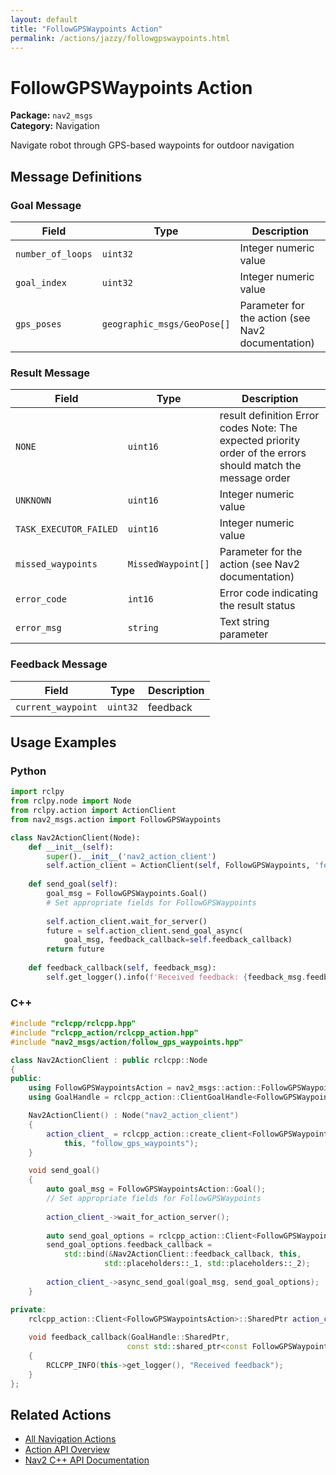 ```yaml
---
layout: default
title: "FollowGPSWaypoints Action"
permalink: /actions/jazzy/followgpswaypoints.html
---
```


# FollowGPSWaypoints Action

**Package:** `nav2_msgs`  
**Category:** Navigation

Navigate robot through GPS-based waypoints for outdoor navigation

## Message Definitions

### Goal Message

| Field | Type | Description |
|-------|------|-------------|
| `number_of_loops` | `uint32` | Integer numeric value |
| `goal_index` | `uint32` | Integer numeric value |
| `gps_poses` | `geographic_msgs/GeoPose[]` | Parameter for the action (see Nav2 documentation) |


### Result Message

| Field | Type | Description |
|-------|------|-------------|
| `NONE` | `uint16` | result definition Error codes Note: The expected priority order of the errors should match the message order |
| `UNKNOWN` | `uint16` | Integer numeric value |
| `TASK_EXECUTOR_FAILED` | `uint16` | Integer numeric value |
| `missed_waypoints` | `MissedWaypoint[]` | Parameter for the action (see Nav2 documentation) |
| `error_code` | `int16` | Error code indicating the result status |
| `error_msg` | `string` | Text string parameter |


### Feedback Message

| Field | Type | Description |
|-------|------|-------------|
| `current_waypoint` | `uint32` | feedback |



## Usage Examples

### Python

```python
import rclpy
from rclpy.node import Node
from rclpy.action import ActionClient
from nav2_msgs.action import FollowGPSWaypoints

class Nav2ActionClient(Node):
    def __init__(self):
        super().__init__('nav2_action_client')
        self.action_client = ActionClient(self, FollowGPSWaypoints, 'follow_gps_waypoints')
        
    def send_goal(self):
        goal_msg = FollowGPSWaypoints.Goal()
        # Set appropriate fields for FollowGPSWaypoints
        
        self.action_client.wait_for_server()
        future = self.action_client.send_goal_async(
            goal_msg, feedback_callback=self.feedback_callback)
        return future
        
    def feedback_callback(self, feedback_msg):
        self.get_logger().info(f'Received feedback: {feedback_msg.feedback}')
```

### C++

```cpp
#include "rclcpp/rclcpp.hpp"
#include "rclcpp_action/rclcpp_action.hpp"
#include "nav2_msgs/action/follow_gps_waypoints.hpp"

class Nav2ActionClient : public rclcpp::Node
{
public:
    using FollowGPSWaypointsAction = nav2_msgs::action::FollowGPSWaypoints;
    using GoalHandle = rclcpp_action::ClientGoalHandle<FollowGPSWaypointsAction>;

    Nav2ActionClient() : Node("nav2_action_client")
    {
        action_client_ = rclcpp_action::create_client<FollowGPSWaypointsAction>(
            this, "follow_gps_waypoints");
    }

    void send_goal()
    {
        auto goal_msg = FollowGPSWaypointsAction::Goal();
        // Set appropriate fields for FollowGPSWaypoints
        
        action_client_->wait_for_action_server();
        
        auto send_goal_options = rclcpp_action::Client<FollowGPSWaypointsAction>::SendGoalOptions();
        send_goal_options.feedback_callback = 
            std::bind(&Nav2ActionClient::feedback_callback, this, 
                     std::placeholders::_1, std::placeholders::_2);
        
        action_client_->async_send_goal(goal_msg, send_goal_options);
    }

private:
    rclcpp_action::Client<FollowGPSWaypointsAction>::SharedPtr action_client_;
    
    void feedback_callback(GoalHandle::SharedPtr, 
                          const std::shared_ptr<const FollowGPSWaypointsAction::Feedback> feedback)
    {
        RCLCPP_INFO(this->get_logger(), "Received feedback");
    }
};
```

## Related Actions

- [All Navigation Actions](/jazzy/actions/index.html#navigation)
- [Action API Overview](/jazzy/actions/index.html)
- [Nav2 C++ API Documentation](/jazzy/html/index.html)
